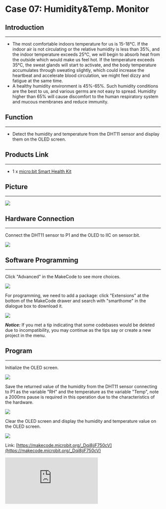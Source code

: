 ﻿# Case 07: Humidity&Temp. Monitor


##  Introduction
---

- The most comfortable indoors temperature for us is 15-18℃. If the indoor air is not circulating or the relative humidity is less than 35%, and the indoor temperature exceeds 25℃, we will begin to absorb heat from the outside which would make us feel hot. If the temperature exceeds 35°C, the sweat glands will start to activate, and the body temperature accumulates through sweating slightly, which could increase the heartbeat and accelerate blood circulation, we might feel dizzy and fatigue at the same time.
- A healthy humidity environment is 45%-65%. Such humidity conditions are the best to us, and various germs are not easy to spread. Humidity higher than 65% will cause discomfort to the human respiratory system and mucous membranes and reduce immunity.

## Function
---

- Detect the humidity and temperature from the DHT11 sensor and display them on the OLED screen.

## Products Link
---
- 1 x [micro:bit Smart Health Kit](https://shop.elecfreaks.com/products/elecfreaks-micro-bit-smart-health-kit-without-micro-bit-board?_pos=1&_sid=2b45d49aa&_ss=r)

## Picture
---
![](https://wiki-media-ef.oss-cn-hongkong.aliyuncs.com//images/microbit-Smart-Health-Kit-case-01-02.png)

## Hardware Connection
---

Connect the DHT11 sensor to P1 and the OLED to IIC on sensor:bit.

![](https://wiki-media-ef.oss-cn-hongkong.aliyuncs.com//images/microbit-Smart-Health-Kit-case-07-03.png)


## Software Programming
---
Click "Advanced" in the MakeCode to see more choices.

![](https://wiki-media-ef.oss-cn-hongkong.aliyuncs.com//images/microbit-Smart-Health-Kit-case-01-04.png)

For programming, we need to add a package: click "Extensions" at the bottom of the MakeCode drawer and search with "smarthome" in the dialogue box to download it.

![](https://wiki-media-ef.oss-cn-hongkong.aliyuncs.com//images/microbit-Smart-Health-Kit-case-01-05.png)

***Notice:*** If you met a tip indicating that some codebases would be deleted due to incompatibility, you may continue as the tips say or create a new project in the menu.

## Program

---
Initialize the OLED screen.

![](https://wiki-media-ef.oss-cn-hongkong.aliyuncs.com//images/microbit-Smart-Health-Kit-case-07-07.png)

Save the returned value of the humidity from the DHT11 sensor connecting to P1 as the variable "RH" and the temperature as the variable "Temp", note a 2000ms pause is required in this operation due to the characteristics of the hardware.

![](https://wiki-media-ef.oss-cn-hongkong.aliyuncs.com//images/microbit-Smart-Health-Kit-case-07-08.png)

Clear the OLED screen and display the humidity and temperature value on the OLED screen.

![](https://wiki-media-ef.oss-cn-hongkong.aliyuncs.com//images/microbit-Smart-Health-Kit-case-07-09.png)




Link: [https://makecode.microbit.org/_Dqi8jjF750cV](https://makecode.microbit.org/_Dqi8jjF750cV)

<div
    style={{
        position: 'relative',
        paddingBottom: '60%',
        overflow: 'hidden',
    }}
>
    <iframe
        src="https://makecode.microbit.org/_Dqi8jjF750cV"
        frameborder="0"
        sandbox="allow-popups allow-forms allow-scripts allow-same-origin"
        style={{
            position: 'absolute',
            width: '100%',
            height: '100%',
        }}
    />
</div>


## Result
---
- Display the humidity and temperature value on the OLED screen.

